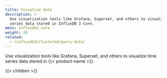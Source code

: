 ```yaml
---
title: Visualize data
description: >
  Use visualization tools like Grafana, Superset, and others to visualize time
  series data stored in InfluxDB 3 Core.
menu: influxdb3_core
weight: 10
related:
  - /influxdb3/clustered/query-data/
---
```


Use visualization tools like Grafana, Superset, and others to visualize time
series data stored in {{< product-name >}}.

{{< children >}}
